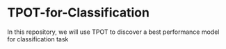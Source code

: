 # TPOT-for-Classification
In this repository, we will use TPOT to discover a best performance model for classification task
